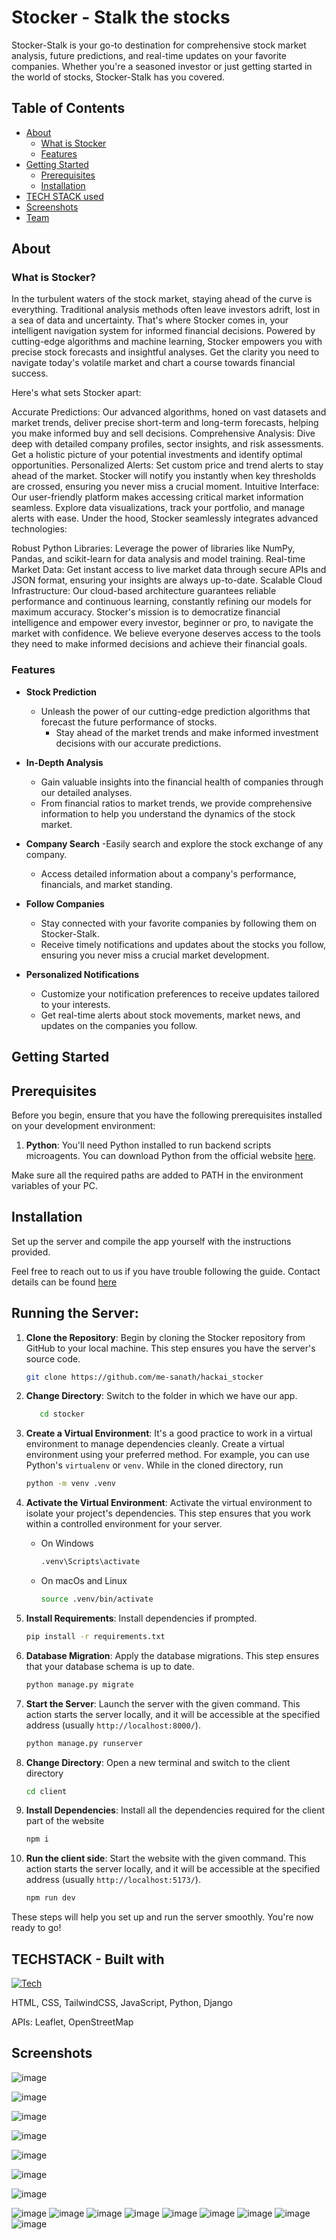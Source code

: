 # Stocker - Stalk the stocks

Stocker-Stalk is your go-to destination for comprehensive stock market analysis, future predictions, and real-time updates on your favorite companies. Whether you're a seasoned investor or just getting started in the world of stocks, Stocker-Stalk has you covered.

## Table of Contents
- [About](#about)
  - [What is Stocker](#what-is-stocker)
  - [Features](#features)
- [Getting Started](#getting-started)
  - [Prerequisites](#prerequisites)
  - [Installation](#installation)
- [TECH STACK used](#techstack---built-with)
- [Screenshots](#screenshots)
- [Team](#the-team)

## About
### What is Stocker?
 In the turbulent waters of the stock market, staying ahead of the curve is everything. Traditional analysis methods often leave investors adrift, lost in a sea of data and uncertainty. That's where Stocker comes in, your intelligent navigation system for informed financial decisions.
Powered by cutting-edge algorithms and machine learning, Stocker empowers you with precise stock forecasts and insightful analyses. Get the clarity you need to navigate today's volatile market and chart a course towards financial success.

Here's what sets Stocker apart:

Accurate Predictions: Our advanced algorithms, honed on vast datasets and market trends, deliver precise short-term and long-term forecasts, helping you make informed buy and sell decisions.
Comprehensive Analysis: Dive deep with detailed company profiles, sector insights, and risk assessments. Get a holistic picture of your potential investments and identify optimal opportunities.
Personalized Alerts: Set custom price and trend alerts to stay ahead of the market. Stocker will notify you instantly when key thresholds are crossed, ensuring you never miss a crucial moment.
Intuitive Interface: Our user-friendly platform makes accessing critical market information seamless. Explore data visualizations, track your portfolio, and manage alerts with ease.
Under the hood, Stocker seamlessly integrates advanced technologies:

Robust Python Libraries: Leverage the power of libraries like NumPy, Pandas, and scikit-learn for data analysis and model training.
Real-time Market Data: Get instant access to live market data through secure APIs and JSON format, ensuring your insights are always up-to-date.
Scalable Cloud Infrastructure: Our cloud-based architecture guarantees reliable performance and continuous learning, constantly refining our models for maximum accuracy.
Stocker's mission is to democratize financial intelligence and empower every investor, beginner or pro, to navigate the market with confidence. We believe everyone deserves access to the tools they need to make informed decisions and achieve their financial goals.

 

### Features

- **Stock Prediction**
  - Unleash the power of our cutting-edge prediction algorithms that forecast the future performance of stocks.
    - Stay ahead of the market trends and make informed investment decisions with our accurate predictions.

- **In-Depth Analysis**
   - Gain valuable insights into the financial health of companies through our detailed analyses.
   - From financial ratios to market trends, we provide comprehensive information to help you understand the dynamics of the stock market.

- **Company Search**
   -Easily search and explore the stock exchange of any company.
  - Access detailed information about a company's performance, financials, and market standing.

- **Follow Companies**
   -  Stay connected with your favorite companies by following them on Stocker-Stalk.
   -   Receive timely notifications and updates about the stocks you follow, ensuring you never miss a crucial market development.

- **Personalized Notifications**
   - Customize your notification preferences to receive updates tailored to your interests.
   - Get real-time alerts about stock movements, market news, and updates on the companies you follow.


## Getting Started
## Prerequisites

Before you begin, ensure that you have the following prerequisites installed on your development environment:

1. **Python**: You'll need Python installed to run backend scripts microagents. You can download Python from the official website [here](https://www.python.org/downloads/).

Make sure all the required paths are added to PATH in the environment variables of your PC.


## Installation

Set up the server and compile the app yourself with the instructions provided.

Feel free to reach out to us if you have trouble following the guide. Contact details can be found [here](#the-team)

## Running the Server:

1. **Clone the Repository**: Begin by cloning the Stocker repository from GitHub to your local machine. This step ensures you have the server's source code.
    ```bash
    git clone https://github.com/me-sanath/hackai_stocker
    ```

2. **Change Directory**: Switch to the folder in which we have our app.
   ```bash
      cd stocker
    ```
    
3. **Create a Virtual Environment**: It's a good practice to work in a virtual environment to manage dependencies cleanly. Create a virtual environment using your preferred method. For example, you can use Python's `virtualenv` or `venv`.
    While in the cloned directory, run
    ```bash
    python -m venv .venv
    ```
4. **Activate the Virtual Environment**: Activate the virtual environment to isolate your project's dependencies. This step ensures that you work within a controlled environment for your server.
    - On Windows
      ```bash
      .venv\Scripts\activate
      ```
    - On macOs and Linux
      ```bash
      source .venv/bin/activate
      ```
      
5. **Install Requirements**: Install dependencies if prompted.
    ```bash
    pip install -r requirements.txt
    ```
    
6. **Database Migration**: Apply the database migrations. This step ensures that your database schema is up to date.
    ```bash
    python manage.py migrate
    ```
   
7. **Start the Server**: Launch the server with the given command. This action starts the server locally, and it will be accessible at the specified address (usually `http://localhost:8000/`).

    ```bash
    python manage.py runserver
    ```
8. **Change Directory**: Open a new terminal and switch to the client directory

     ```bash
     cd client
     ```
9. **Install Dependencies**: Install all the dependencies required for the client part of the website

    ```bash
    npm i
    ```
10. **Run the client side**: Start the website with the given command. This action starts the server locally, and it will be accessible at the specified address (usually `http://localhost:5173/`).

    ```bash
    npm run dev
    ```
    


These steps will help you set up and run the server smoothly. You're now ready to go!




## TECHSTACK - Built with

[![Tech](https://skillicons.dev/icons?i=html,css,tailwind,js,python,django)](https://skillicons.dev)

HTML, CSS, TailwindCSS, JavaScript, Python, Django

APIs: Leaflet, OpenStreetMap


## Screenshots

![image](https://github.com/me-sanath/hackai_stocker/assets/119714743/bc280d47-894f-47be-a174-356ac32f85dc)

![image]("https://github.com/me-sanath/hackai_stocker/assets/144726232/46594c79-b667-41ec-a808-9ee221c66788")

![image]("https://github.com/me-sanath/hackai_stocker/assets/119714743/39a98f08-e0e4-4c53-a5e5-fdafa13e4396")

![image]("https://github.com/me-sanath/hackai_stocker/assets/144726232/9f8dd6ec-24f1-4be7-bf94-ddf7b0531b90")

![image]("https://github.com/me-sanath/hackai_stocker/assets/144726232/0f366953-7c52-4a2e-9f8a-9ef3c468362d")

![image]("https://github.com/me-sanath/hackai_stocker/assets/144726232/2c0039ca-cdc0-4d7c-8ad9-2039ebd8eafe")

![image]("https://github.com/me-sanath/hackai_stocker/assets/144726232/2c0039ca-cdc0-4d7c-8ad9-2039ebd8eafe")





![image](https://github.com/me-sanath/hackai_stocker/assets/119714743/6ac41386-9527-4050-8866-243363449ad6)
![image](https://github.com/me-sanath/hackai_stocker/assets/119714743/ca7955bf-f2a4-465a-b118-bafd26a5fee0)
![image](https://github.com/me-sanath/hackai_stocker/assets/119714743/d5c51b0d-4d5e-46fd-beca-3e2bbda43b79)
![image](https://github.com/me-sanath/hackai_stocker/assets/119714743/b08a7355-8912-4a20-99d1-e2491d1549ca)
![image](https://github.com/me-sanath/hackai_stocker/assets/119714743/a1db05b4-65de-439e-a18d-cee6683a572d)
![image](https://github.com/me-sanath/hackai_stocker/assets/119714743/53f2879d-bf38-4806-9ad6-a3e2676333b4)
![image](https://github.com/me-sanath/hackai_stocker/assets/119714743/d7a7d5c5-731e-44e2-b9dc-717ac8f142fd)
![image](https://github.com/me-sanath/hackai_stocker/assets/119714743/2e2dae44-4b35-43d6-baa8-3e686a706a45)
![image](https://github.com/me-sanath/hackai_stocker/assets/119714743/2c4b7a0d-4e0f-412f-85c3-e126cd004094)
